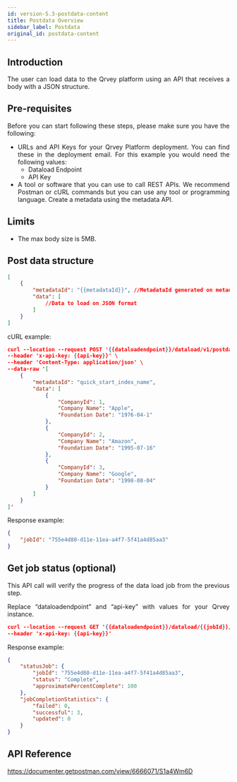 ```yaml
---
id: version-5.3-postdata-content
title: Postdata Overview
sidebar_label: Postdata
original_id: postdata-content
---
```


<div style="text-align: justify">

## Introduction
The user can load data to the Qrvey platform using an API that receives a body with a JSON structure.


## Pre-requisites
Before you can start following these steps, please make sure you have the following:
* URLs and API Keys for your Qrvey Platform deployment. You can find these in the deployment email. For this example you would need the following values:
  * Dataload Endpoint
  * API Key 
* A tool or software that you can use to call REST APIs. We recommend Postman or cURL commands but you can use any tool or programming language.
Create a metadata using the metadata API.

## Limits
* The max body size is 5MB.

## Post data structure

```json
[
    {
        "metadataId": "{{metadataId}}", //MetadataId generated on metadata creation
        "data": [
            //Data to load on JSON format
        ]
    }
]

```
cURL example:

```JSON
curl --location --request POST '{{dataloadendpoint}}/dataload/v1/postdata' \
--header 'x-api-key: {{api-key}}' \
--header 'Content-Type: application/json' \
--data-raw '[
    {
        "metadataId": "quick_start_index_name",
        "data": [
            {
                "CompanyId": 1,
                "Company Name": "Apple",
                "Foundation Date": "1976-04-1"
            },
            {
                "CompanyId": 2,
                "Company Name": "Amazon",
                "Foundation Date": "1995-07-16"
            },
            {
                "CompanyId": 3,
                "Company Name": "Google",
                "Foundation Date": "1998-08-04"
            }
        ]
    }
]'
```


Response example:

```JSON
{
    "jobId": "755e4d80-d11e-11ea-a4f7-5f41a4d85aa3"
}
```

## Get job status (optional)

This API call will verify the progress of the data load job from the previous step.

Replace “dataloadendpoint” and “api-key” with values for your Qrvey instance.


```JSON
curl --location --request GET '{{dataloadendpoint}}/dataload/{{jobId}}/status' \
--header 'x-api-key: {{api-key}}'
```


Response example:
```JSON
{
    "statusJob": {
        "jobId": "755e4d80-d11e-11ea-a4f7-5f41a4d85aa3",
        "status": "Complete",
        "approximatePercentComplete": 100
    },
    "jobCompletionStatistics": {
        "failed": 0,
        "successful": 3,
        "updated": 0
    }
}

```

## API Reference

https://documenter.getpostman.com/view/6666071/S1a4Wm6D



